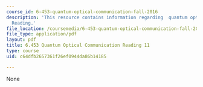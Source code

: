 ```yaml
---
course_id: 6-453-quantum-optical-communication-fall-2016
description: 'This resource contains information regarding  quantum optical communication:
  Reading.'
file_location: /coursemedia/6-453-quantum-optical-communication-fall-2016/c64dfb2657361f26ef0944da86b14185_MIT6_453F16_Lect11_Notes.pdf
file_type: application/pdf
layout: pdf
title: 6.453 Quantum Optical Communication Reading 11
type: course
uid: c64dfb2657361f26ef0944da86b14185

---
```

None